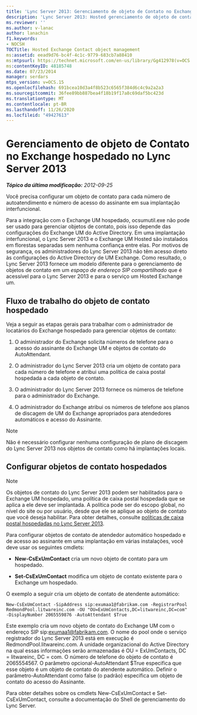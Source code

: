 ```yaml
---
title: 'Lync Server 2013: Gerenciamento de objeto de Contato no Exchange hospedado'
description: 'Lync Server 2013: Hosted gerenciamento de objeto de contato do Exchange.'
ms.reviewer: ''
ms.author: v-lanac
author: lanachin
f1.keywords:
- NOCSH
TOCTitle: Hosted Exchange Contact object management
ms:assetid: eead9d76-bc4f-4c1c-9779-683cb7a88410
ms:mtpsurl: https://technet.microsoft.com/en-us/library/Gg412978(v=OCS.15)
ms:contentKeyID: 48185748
ms.date: 07/23/2014
manager: serdars
mtps_version: v=OCS.15
ms.openlocfilehash: 691bcea10d3a4f8b523c6565f384d6c4c9a2a2a3
ms.sourcegitcommit: 36fee89bb887bea4f18b19f17a8c69daf5bc423d
ms.translationtype: MT
ms.contentlocale: pt-BR
ms.lasthandoff: 11/26/2020
ms.locfileid: "49427613"
---
```

# <a name="hosted-exchange-contact-object-management-in-lync-server-2013"></a>Gerenciamento de objeto de Contato no Exchange hospedado no Lync Server 2013

<div data-xmlns="http://www.w3.org/1999/xhtml">

<div class="topic" data-xmlns="http://www.w3.org/1999/xhtml" data-msxsl="urn:schemas-microsoft-com:xslt" data-cs="https://msdn.microsoft.com/">

<div data-asp="https://msdn2.microsoft.com/asp">



</div>

<div id="mainSection">

<div id="mainBody">

<span> </span>

_**Tópico da última modificação:** 2012-09-25_

Você precisa configurar um objeto de contato para cada número de autoatendimento e número de acesso do assinante em sua implantação interfuncional.

Para a integração com o Exchange UM hospedado, ocsumutil.exe não pode ser usado para gerenciar objetos de contato, pois isso depende das configurações do Exchange UM do Active Directory. Em uma implantação interfuncional, o Lync Server 2013 e o Exchange UM Hosted são instalados em florestas separadas sem nenhuma confiança entre elas. Por motivos de segurança, os administradores do Lync Server 2013 não têm acesso direto às configurações do Active Directory de UM Exchange. Como resultado, o Lync Server 2013 fornece um modelo diferente para o gerenciamento de objetos de contato em um *espaço de endereço SIP compartilhado* que é acessível para o Lync Server 2013 e para o serviço um Hosted Exchange um.

<div>

## <a name="hosted-contact-object-workflow"></a>Fluxo de trabalho do objeto de contato hospedado

Veja a seguir as etapas gerais para trabalhar com o administrador de locatários do Exchange hospedado para gerenciar objetos de contato:

1.  O administrador do Exchange solicita números de telefone para o acesso do assinante do Exchange UM e objetos de contato do AutoAttendant.

2.  O administrador do Lync Server 2013 cria um objeto de contato para cada número de telefone e atribui uma política de caixa postal hospedada a cada objeto de contato.

3.  O administrador do Lync Server 2013 fornece os números de telefone para o administrador do Exchange.

4.  O administrador do Exchange atribui os números de telefone aos planos de discagem de UM do Exchange apropriados para atendedores automáticos e acesso do Assinante.

<div>


> [!NOTE]  
> Não é necessário configurar nenhuma configuração de plano de discagem do Lync Server 2013 nos objetos de contato como há implantações locais.



</div>

</div>

<div>

## <a name="configuring-hosted-contact-objects"></a>Configurar objetos de contato hospedados

<div>


> [!NOTE]  
> Os objetos de contato do Lync Server 2013 podem ser habilitados para o Exchange UM hospedado, uma política de caixa postal hospedada que se aplica a ele deve ser implantada. A política pode ser do escopo global, no nível do site ou por usuário, desde que ele se aplique ao objeto de contato que você deseja habilitar. Para obter detalhes, consulte <A href="lync-server-2013-hosted-voice-mail-policies.md">políticas de caixa postal hospedadas no Lync Server 2013</A>.



</div>

Para configurar objetos de contato de atendedor automático hospedado e de acesso ao assinante em uma implantação em várias instalações, você deve usar os seguintes cmdlets:

  - **New-CsExUmContact** cria um novo objeto de contato para um hospedado.

  - **Set-CsExUmContact** modifica um objeto de contato existente para o Exchange um hospedado.

O exemplo a seguir cria um objeto de contato de atendente automático:

    New-CsExUmContact -SipAddress sip:exumaa1@fabrikam.com -RegistrarPool RedmondPool.litwareinc.com -OU "OU=ExUmContacts,DC=litwareinc,DC=com" -DisplayNumber 2065559876 -AutoAttendant $True

Este exemplo cria um novo objeto de contato do Exchange UM com o endereço SIP sip:exumaa1@fabrikam.com. O nome do pool onde o serviço registrador do Lync Server 2013 está em execução é RedmondPool.litwareinc.com. A unidade organizacional do Active Directory na qual essas informações serão armazenadas é OU = ExUmContacts, DC = litwareinc, DC = com. O número de telefone do objeto de contato é 2065554567. O parâmetro opcional-AutoAttendant $True especifica que esse objeto é um objeto de contato do atendente automático. Definir o parâmetro-AutoAttendant como false (o padrão) especifica um objeto de contato do acesso do Assinante.

Para obter detalhes sobre os cmdlets New-CsExUmContact e Set-CsExUmContact, consulte a documentação do Shell de gerenciamento do Lync Server.

</div>

</div>

<span> </span>

</div>

</div>

</div>

